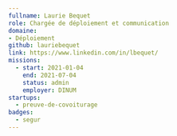 ```yaml
---
fullname: Laurie Bequet
role: Chargée de déploiement et communication
domaine:
- Déploiement
github: lauriebequet
link: https://www.linkedin.com/in/lbequet/
missions:
  - start: 2021-01-04
    end: 2021-07-04
    status: admin
    employer: DINUM
startups:
  - preuve-de-covoiturage
badges:
  - segur
---
```

